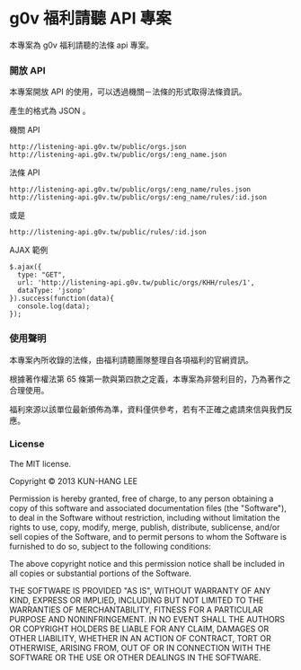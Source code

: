 # g0v 福利請聽 API 專案

本專案為 g0v 福利請聽的法條 api 專案。

### 開放 API

本專案開放 API 的使用，可以透過機關－法條的形式取得法條資訊。

產生的格式為 JSON 。

機關 API

    http://listening-api.g0v.tw/public/orgs.json
    http://listening-api.g0v.tw/public/orgs/:eng_name.json

法條 API

    http://listening-api.g0v.tw/public/orgs/:eng_name/rules.json
    http://listening-api.g0v.tw/public/orgs/:eng_name/rules/:id.json

或是

    http://listening-api.g0v.tw/public/rules/:id.json

AJAX 範例

    $.ajax({
      type: "GET",
      url: 'http://listening-api.g0v.tw/public/orgs/KHH/rules/1',
      dataType: 'jsonp'
    }).success(function(data){
      console.log(data);
    });

### 使用聲明

本專案內所收錄的法條，由福利請聽團隊整理自各項福利的官網資訊。

根據著作權法第 65 條第一款與第四款之定義，本專案為非營利目的，乃為著作之合理使用。

福利來源以該單位最新頒佈為準，資料僅供參考，若有不正確之處請來信與我們反應。

### License

The MIT license.

Copyright © 2013 KUN-HANG LEE

Permission is hereby granted, free of charge, to any person obtaining a copy of this software and associated documentation files (the "Software"), to deal in the Software without restriction, including without limitation the rights to use, copy, modify, merge, publish, distribute, sublicense, and/or sell copies of the Software, and to permit persons to whom the Software is furnished to do so, subject to the following conditions:

The above copyright notice and this permission notice shall be included in all copies or substantial portions of the Software.

THE SOFTWARE IS PROVIDED "AS IS", WITHOUT WARRANTY OF ANY KIND, EXPRESS OR IMPLIED, INCLUDING BUT NOT LIMITED TO THE WARRANTIES OF MERCHANTABILITY, FITNESS FOR A PARTICULAR PURPOSE AND NONINFRINGEMENT. IN NO EVENT SHALL THE AUTHORS OR COPYRIGHT HOLDERS BE LIABLE FOR ANY CLAIM, DAMAGES OR OTHER LIABILITY, WHETHER IN AN ACTION OF CONTRACT, TORT OR OTHERWISE, ARISING FROM, OUT OF OR IN CONNECTION WITH THE SOFTWARE OR THE USE OR OTHER DEALINGS IN THE SOFTWARE.